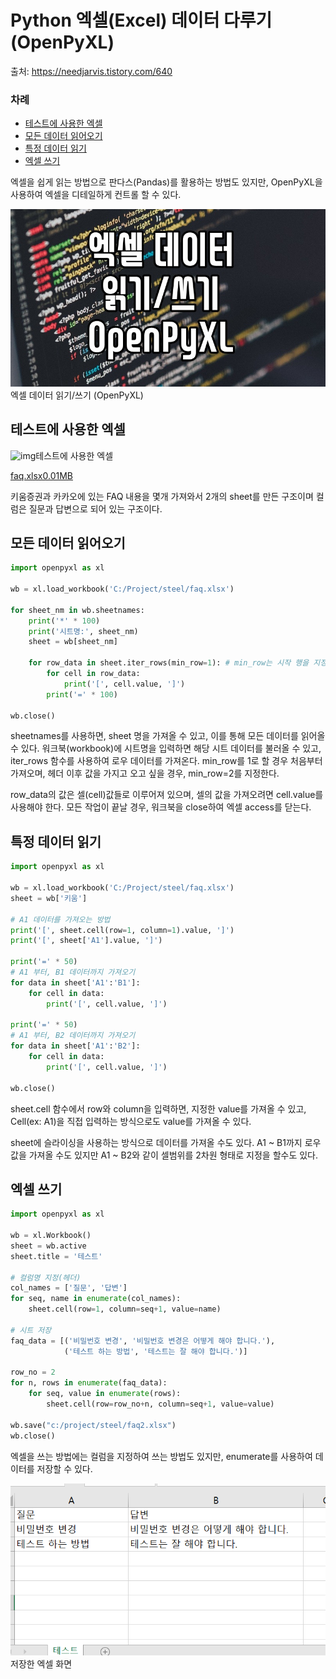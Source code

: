 # Python 엑셀(Excel) 데이터 다루기 (OpenPyXL)

출처: https://needjarvis.tistory.com/640

### **차례**

- [테스트에 사용한 엑셀](https://needjarvis.tistory.com/640#h)
- [모든 데이터 읽어오기](https://needjarvis.tistory.com/640#h_1)
- [특정 데이터 읽기](https://needjarvis.tistory.com/640#h_2)
- [엑셀 쓰기](https://needjarvis.tistory.com/640#h_3)

엑셀을 쉽게 읽는 방법으로 판다스(Pandas)를 활용하는 방법도 있지만, OpenPyXL을 사용하여 엑셀을 디테일하게 컨트롤 할 수 있다. 

 



![img](./images/img.jpg)엑셀 데이터 읽기/쓰기 (OpenPyXL)



 

## **테스트에 사용한 엑셀**



![img](C:\home\rnd\python\airdrop\doc\images\img_02.png)테스트에 사용한 엑셀

[faq.xlsx0.01MB](https://blog.kakaocdn.net/dn/bogy8i/btqS6YO3C6M/AX6HKbQL6ezG4OupoPTyqk/faq.xlsx?attach=1&knm=tfile.xlsx)



키움증권과 카카오에 있는 FAQ 내용을 몇개 가져와서 2개의 sheet를 만든 구조이며 컬럼은 질문과 답변으로 되어 있는 구조이다.

 

## **모든 데이터 읽어오기**

``` python
import openpyxl as xl

wb = xl.load_workbook('C:/Project/steel/faq.xlsx')

for sheet_nm in wb.sheetnames:
    print('*' * 100)
    print('시트명:', sheet_nm)
    sheet = wb[sheet_nm]

    for row_data in sheet.iter_rows(min_row=1):	# min_row는 시작 행을 지정
        for cell in row_data:
            print('[', cell.value, ']')
        print('=' * 100)

wb.close()
```

sheetnames를 사용하면, sheet 명을 가져올 수 있고, 이를 통해 모든 데이터를 읽어올 수 있다. 워크북(workbook)에 시트명을 입력하면 해당 시트 데이터를 불러올 수 있고, iter_rows 함수를 사용하여 로우 데이터를 가져온다. min_row를 1로 할 경우 처음부터 가져오며, 헤더 이후 값을 가지고 오고 싶을 경우, min_row=2를 지정한다.

 

row_data의 값은 셀(cell)값들로 이루어져 있으며, 셀의 값을 가져오려면 cell.value를 사용해야 한다. 모든 작업이 끝날 경우, 워크북을 close하여 엑셀 access를 닫는다.

 

## **특정 데이터 읽기**

```python
import openpyxl as xl

wb = xl.load_workbook('C:/Project/steel/faq.xlsx')
sheet = wb['키움']

# A1 데이터를 가져오는 방법
print('[', sheet.cell(row=1, column=1).value, ']')
print('[', sheet['A1'].value, ']')

print('=' * 50)
# A1 부터, B1 데이터까지 가져오기
for data in sheet['A1':'B1']:
    for cell in data:
        print('[', cell.value, ']')

print('=' * 50)
# A1 부터, B2 데이터까지 가져오기
for data in sheet['A1':'B2']:
    for cell in data:
        print('[', cell.value, ']')

wb.close()
```

sheet.cell 함수에서 row와 column을 입력하면, 지정한 value를 가져올 수 있고, Cell(ex: A1)을 직접 입력하는 방식으로도 value를 가져올 수 있다.

 

sheet에 슬라이싱을 사용하는 방식으로 데이터를 가져올 수도 있다. A1 ~ B1까지 로우값을 가져올 수도 있지만 A1 ~ B2와 같이 셀범위를 2차원 형태로 지정을 할수도 있다.

 

## **엑셀 쓰기**

```python
import openpyxl as xl

wb = xl.Workbook()
sheet = wb.active
sheet.title = '테스트'

# 컬럼명 지정(헤더)
col_names = ['질문', '답변']
for seq, name in enumerate(col_names):
    sheet.cell(row=1, column=seq+1, value=name)

# 시트 저장
faq_data = [('비밀번호 변경', '비밀번호 변경은 어떻게 해야 합니다.'),
            ('테스트 하는 방법', '테스트는 잘 해야 합니다.')]

row_no = 2
for n, rows in enumerate(faq_data):
    for seq, value in enumerate(rows):
        sheet.cell(row=row_no+n, column=seq+1, value=value)

wb.save("c:/project/steel/faq2.xlsx")
wb.close()
```

엑셀을 쓰는 방법에는 컬럼을 지정하여 쓰는 방법도 있지만, enumerate를 사용하여 데이터를 저장할 수 있다. 

 



![img](./images/img_03.png)저장한 엑셀 화면



 